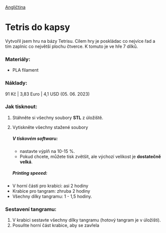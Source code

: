 [Angličtina](README.md)

# Tetris do kapsy

Vytvořil jsem hru na bázy Tetrisu. Cílem hry je poskládac co nejvíce řad a tím zaplnic co největší plochu čtverce. K tomuto je ve hře 7 dílků.

### Materiály:
- PLA filament

### Náklady:
91 Kč | 3,83 Euro | 4,1 USD (05. 06. 2023)

### Jak tisknout:
1. Stáhněte si všechny soubory **STL** z úložiště.
2. Vytiskněte všechny stažené soubory
	##### V tiskovém softwaru:
 	 - nastavte výplň na 10-15 %.
 	 - Pokud chcete, můžete tisk zvětšit, ale výchozí velikost je **dostatečně velká**.

	##### Printing speeed:
  - V horní části pro krabici: asi 2 hodiny
  - Krabice pro tangram: zhruba 2 hodiny
  - Všechny dílky tangramu: 1 - 1,5 hodiny.

### Sestavení tangramu:

1. V krabici sestavte všechny dílky tangramu (hotový tangram je v úložišti).
2. Posuňte horní část krabice, aby se zavřela
